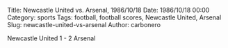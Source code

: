 Title: Newcastle United vs. Arsenal, 1986/10/18
Date: 1986/10/18 00:00
Category: sports
Tags: football, football scores, Newcastle United, Arsenal
Slug: newcastle-united-vs-arsenal
Author: carbonero


Newcastle United 1 - 2 Arsenal
